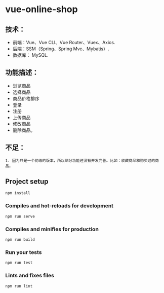 # vue-online-shop
## 技术：
+ 前端：Vue、Vue CLI、Vue Router、Vuex、Axios.
+ 后端：SSM（Spring、Spring Mvc、Mybatis）.
+ 数据库： MySQL.
## 功能描述： 
+ 浏览商品
+ 选择商品
+ 商品价格排序
+ 登录
+ 注册
+ 上传商品
+ 修改商品
+ 删除商品。
## 不足：
    1. 因为只是一个初级的版本，所以部分功能还没有开发完善。比如：收藏商品和购买过的商品。

## Project setup
```
npm install
```

### Compiles and hot-reloads for development
```
npm run serve
```

### Compiles and minifies for production
```
npm run build
```

### Run your tests
```
npm run test
```

### Lints and fixes files
```
npm run lint
```
